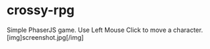 # crossy-rpg
Simple PhaserJS game.
Use Left Mouse Click to move a character.
[img]screenshot.jpg[/img]
